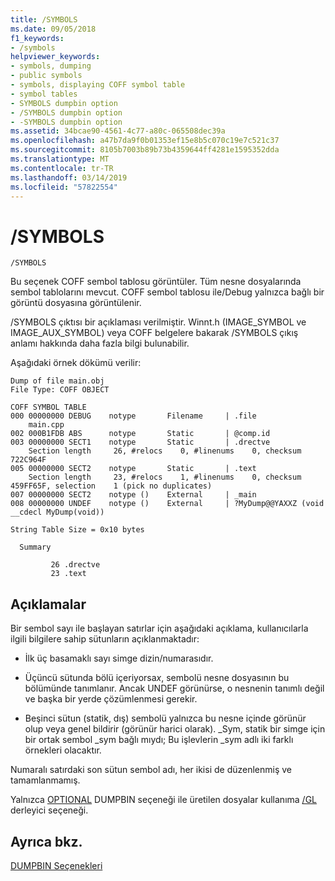 ```yaml
---
title: /SYMBOLS
ms.date: 09/05/2018
f1_keywords:
- /symbols
helpviewer_keywords:
- symbols, dumping
- public symbols
- symbols, displaying COFF symbol table
- symbol tables
- SYMBOLS dumpbin option
- /SYMBOLS dumpbin option
- -SYMBOLS dumpbin option
ms.assetid: 34bcae90-4561-4c77-a80c-065508dec39a
ms.openlocfilehash: a47b7da9f0b01353ef15e8b5c070c19e7c521c37
ms.sourcegitcommit: 8105b7003b89b73b4359644ff4281e1595352dda
ms.translationtype: MT
ms.contentlocale: tr-TR
ms.lasthandoff: 03/14/2019
ms.locfileid: "57822554"
---
```

# <a name="symbols"></a>/SYMBOLS

```
/SYMBOLS
```

Bu seçenek COFF sembol tablosu görüntüler. Tüm nesne dosyalarında sembol tablolarını mevcut. COFF sembol tablosu ile/Debug yalnızca bağlı bir görüntü dosyasına görüntülenir.

/SYMBOLS çıktısı bir açıklaması verilmiştir. Winnt.h (IMAGE_SYMBOL ve IMAGE_AUX_SYMBOL) veya COFF belgelere bakarak /SYMBOLS çıkış anlamı hakkında daha fazla bilgi bulunabilir.

Aşağıdaki örnek dökümü verilir:

```
Dump of file main.obj
File Type: COFF OBJECT

COFF SYMBOL TABLE
000 00000000 DEBUG    notype       Filename     | .file
    main.cpp
002 000B1FDB ABS      notype       Static       | @comp.id
003 00000000 SECT1    notype       Static       | .drectve
    Section length     26, #relocs    0, #linenums    0, checksum 722C964F
005 00000000 SECT2    notype       Static       | .text
    Section length     23, #relocs    1, #linenums    0, checksum 459FF65F, selection    1 (pick no duplicates)
007 00000000 SECT2    notype ()    External     | _main
008 00000000 UNDEF    notype ()    External     | ?MyDump@@YAXXZ (void __cdecl MyDump(void))

String Table Size = 0x10 bytes

  Summary

         26 .drectve
         23 .text
```

## <a name="remarks"></a>Açıklamalar

Bir sembol sayı ile başlayan satırlar için aşağıdaki açıklama, kullanıcılarla ilgili bilgilere sahip sütunların açıklanmaktadır:

- İlk üç basamaklı sayı simge dizin/numarasıdır.

- Üçüncü sütunda bölü içeriyorsa*x*, sembolü nesne dosyasının bu bölümünde tanımlanır. Ancak UNDEF görünürse, o nesnenin tanımlı değil ve başka bir yerde çözümlenmesi gerekir.

- Beşinci sütun (statik, dış) sembolü yalnızca bu nesne içinde görünür olup veya genel bildirir (görünür harici olarak). _Sym, statik bir simge için bir ortak sembol _sym bağlı mıydı; Bu işlevlerin _sym adlı iki farklı örnekleri olacaktır.

Numaralı satırdaki son sütun sembol adı, her ikisi de düzenlenmiş ve tamamlanmamış.

Yalnızca [OPTIONAL](headers.md) DUMPBIN seçeneği ile üretilen dosyalar kullanıma [/GL](gl-whole-program-optimization.md) derleyici seçeneği.

## <a name="see-also"></a>Ayrıca bkz.

[DUMPBIN Seçenekleri](dumpbin-options.md)
